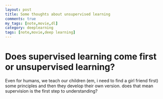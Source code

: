 ```yaml
---
layout: post
title: Some thoughts about unsupervised learning
comments: true
my_tags: [note,movie,dl]
category: deeplearning
tags: [note,movie,deep learning]
---
```


# Does supervised learning come first or unsupervised learning?

Even for humans, we teach our children (em, i need to find a girl friend first) some principles and then they develop their own version.
does that mean supervision is the first step to understanding?


